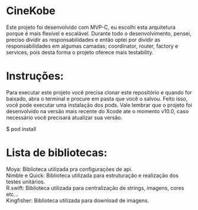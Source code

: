 # CineKobe
Este projeto foi desenvolvido com MVP-C, eu escolhi esta arquitetura porque é mais flexível e escalável. Durante todo o desenvolvimento, pensei, preciso dividir as responsabilidades e então optei por dividir as responsabilidades em algumas camadas; coordinator, router, factory e services, pois desta forma o projeto oferece mais testability.

# Instruções: 
Para executar este projeto você precisa clonar este repositório e quando for baixado, abra o terminal e procure em pasta que você o salvou. Feito isso, você pode executar uma instalação dos pods. Vale lembrar que o projeto foi desenvolvido na versão mais recente do Xcode  ate o momento v10.0, caso necessário você precisará atualizar sua versão.
  
  $ pod install
  
# Lista de bibliotecas:
   Moya: Biblioteca utilizada pra configurações de api.<br>
   Nimble e Quick: Biblioteca utilizada para estruturação e realização dos testes unitários.<br>
   R.swift: Biblioteca utilizada para centralização de strings, imagens, cores etc...<br>
   Kingfisher: Biblioteca utilizada para download de imagens.<br>

   
   
 
